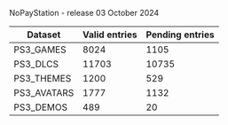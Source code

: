 NoPayStation - release 03 October 2024

|  Dataset  |Valid entries|Pending entries|
|-----------|-------------|---------------|
| PS3_GAMES |     8024    |      1105     |
|  PS3_DLCS |    11703    |     10735     |
| PS3_THEMES|     1200    |      529      |
|PS3_AVATARS|     1777    |      1132     |
| PS3_DEMOS |     489     |       20      |